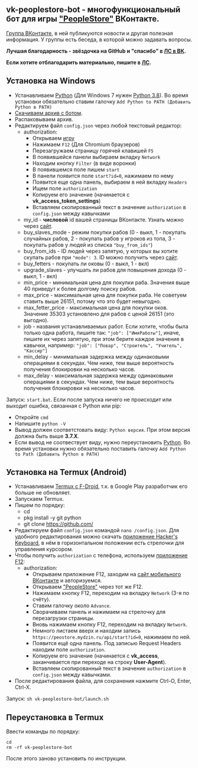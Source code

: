 ## **vk-peoplestore-bot - многофункциональный бот для игры ["PeopleStore"](https://vk.com/app7809644) ВКонтакте.**

[Группа ВКонтакте](https://vk.com/club203597887), в ней публикуются новости и другая полезная информация. У группы есть беседа, в которой можно задавать вопросы.

**Лучшая благодарность - звёздочка на GitHub и "спасибо" в [ЛС в ВК](https://vk.com/id232357251).**

**Если хотите отблагодарить материально, пишите в [ЛС](https://vk.com/id232357251).**

## Установка на Windows

- Устанавливаем [Python](https://www.python.org/downloads/windows) (Для Windows 7 нужен [Python 3.8](https://python.org/ftp/python/3.8.8/python-3.8.8.exe)). Во время установки обязательно ставим галочку `Add Python to PATH (Добавить Python в PATH)`
- [Скачиваем архив с ботом](https://disk.yandex.ru/d/dPR3L2A5UyfYJg).
- Распаковываем архив.
- Редактируем файл `config.json` через любой текстовый редактор:
  - authorization:
    - Открываем [игру](https://vk.com/app7809644)
    - Нажимаем `F12` (Для Chromium браузеров)
    - Перезагружаем страницу горячей клавишей `F5`
    - В появившейся панели выбираем вкладку `Network`
    - Находим кнопку `Filter` (в виде воронки)
    - В появившемся поле пишем `start`
    - В панели появится поле `start?id=0`, нажимаем по нему
    - Появится еще одна панель, выбираем в ней вкладку `Headers`
    - Ищем поле `authorization`
    - Копируем его значение (начинается c **vk_access_token_settings**)
    - Вставляем скопированный текст в значение `authorization` в `config.json` между кавычками
  - my_id - **числовой** id вашей страницы ВКонтакте. Узнать можно через [сайт](https://regvk.com/id).
  - buy_slaves_mode - режим покупки рабов (0 - выкл, 1 - покупать случайных рабов, 2 - покупать рабов у игроков из топа, 3 - покупать рабов у людей из списка `"buy_from_ids"`)
  - buy_from_ids - ID людей через запятую, у которых вы хотите скупать рабов при `"mode": 3`. ID можно получить через [сайт](https://regvk.com/id).
  - buy_fetters - покупать ли оковы (0 - выкл, 1 - вкл)
  - upgrade_slaves - улучшать ли рабов для повышения дохода (0 - выкл, 1 - вкл)
  - min_price - минимальная цена для покупки раба. Значения выше 40 приведут к более долгому поиску рабов.
  - max_price - максимальная цена для покупки раба. Не советуем ставить выше 26151, потому что это будет невыгодно.
  - max_fetter_price - максимальная цена для покупки оков. Значение 35303 установлено для рабов с ценой 26151 (это выгодно).
  - job - названия устанавливаемых работ. Если хотите, чтобы была только одна работа, пишите так: `"job": ["ИмяРаботы"]`, иначе, пишите их через запятую, при этом берите каждое значение в кавычки, например: `"job": ["Повар", "Строитель", "Учитель", "Кассир"]`
  - min_delay - минимальная задержка между одинаковыми операциями в секундах. Чем ниже, тем выше вероятность получения блокировки на несколько часов.
  - max_delay - максимальная задержка между одинаковыми операциями в секундах. Чем ниже, тем выше вероятность получения блокировки на несколько часов.

Запуск: `start.bat`. Если после запуска ничего не происходит или выходит ошибка, связанная с Python или pip:

- Откройте `cmd`
- Напишите `python -V`
- Вывод должен соответстовать виду: `Python версия`. При этом версия должна быть выше **3.7.X**.
- Если вывод не соотвествует виду, нужно переустановить [Python](https://www.python.org/downloads/windows). Во время установки нужно обязательно поставить галочку `Add Python to Path (Добавить Python в PATH)`

## Установка на Termux (Android)

- Устанавливаем [Termux с F-Droid](https://f-droid.org/repo/com.termux_108.apk), т.к. в Google Play разработчик его больше не обновляет.
- Запускаем Termux.
- Пишем по порядку:
  - cd
  - pkg install -y git python
  - git clone https://github.com/
- Редактируем файл `config.json` командой `nano /config.json`. Для удобного редактирования можно скачать [приложение Hacker's Keyboard](https://play.google.com/store/apps/details?id=org.pocketworkstation.pckeyboard), в нём в горизонтальном положении есть стрелочки для управления курсором.
- Чтобы получить `authorization` с телефона, используем [приложение F12](https://play.google.com/store/apps/details?id=com.asfmapps.f12):
  - authorization:
    - Открываем приложение F12, заходим на [сайт мобильного ВКонтакте](https://m.vk.com) и авторизуемся.
    - Открываем ["PeopleStore"](https://m.vk.com/app7809644) через тот же F12.
    - Нажимаем кнопку F12, переходим на вкладку `Network` (3-я по счёту).
    - Ставим галочку около `Advance`.
    - Сворачиваем панель и нажимаем на стрелочку для перезагрузки страницы.
    - Вновь нажимаем кнопку F12, переходим на вкладку `Network`.
    - Немного листаем вверх и находим запись `https://peostore.mydzin.ru/api/start?id=0`, нажимаем по ней.
    - Появится ещё одна панель. Под записью Request Headers находим поле `authorization`.
    - Копируем его значение (начинается c **vk_access**, заканчивается при переходе на строку **User-Agent**).
    - Вставляем скопированный текст в значение `authorization` в `config.json` между кавычками.
- После редактирования файла, для сохранения нажмите Ctrl-O, Enter, Ctrl-X.

Запуск: `sh vk-peoplestore-bot/launch.sh`

## Переустановка в Termux

Ввести команды по порядку:

```
cd
rm -rf vk-peoplestore-bot
```

После этого заново установить по инструкции.

